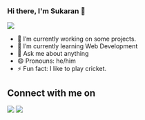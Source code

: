 ### Hi there, I'm Sukaran 👋

<!--
**SukaranKant/SukaranKant** is a ✨ _special_ ✨ repository because its `README.md` (this file) appears on your GitHub profile.
Here are some ideas to get you started:
-->
 <img src="https://github-readme-stats.vercel.app/api?color=blue&username=SukaranKant&count_private=true&show_icons=true&theme=algolia">

- 🔭 I’m currently working on some projects.
- 🌱 I’m currently learning Web Development
- 💬 Ask me about anything
- 😄 Pronouns: he/him
- ⚡ Fun fact: I like to play cricket.

## Connect with me on
<a href="https://www.linkedin.com/in/sukaran-kant-690a17204/"><img src="https://img.icons8.com/fluent/48/000000/linkedin.png" style="max-width:100%;"></a> <a href="https://github.com/SukaranKant"><img src="https://img.icons8.com/fluent/48/000000/github.png" style="max-width:100%;"></a>

